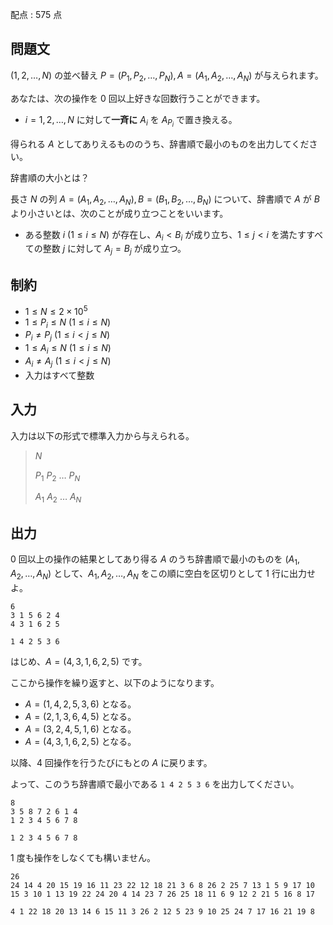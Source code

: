 配点 : $575$ 点

## 問題文

$(1,2,\ldots,N)$ の並べ替え $P=(P _ 1,P _ 2,\ldots,P _ N),A=(A _ 1,A _ 2,\ldots,A _ N)$ が与えられます。

あなたは、次の操作を $0$ 回以上好きな回数行うことができます。

- $i=1,2,\ldots,N$ に対して**一斉に** $A _ i$ を $A _ {P _ i}$ で置き換える。

得られる $A$ としてありえるもののうち、辞書順で最小のものを出力してください。

辞書順の大小とは？

 長さ $N$ の列 $A=(A _ 1,A _ 2,\ldots,A _ N),B=(B _ 1,B _ 2,\ldots,B _ N)$ について、辞書順で $A$ が $B$ より小さいとは、次のことが成り立つことをいいます。

- ある整数 $i\ (1\leq i\leq N)$ が存在し、$A _ i\lt B _ i$ が成り立ち、$1\leq j\lt i$ を満たすすべての整数 $j$ に対して $A _ j=B _ j$ が成り立つ。

## 制約

- $1\leq N\leq2\times10 ^ 5$
- $1\leq P _ i\leq N\ (1\leq i\leq N)$
- $P _ i\neq P _ j\ (1\leq i\lt j\leq N)$
- $1\leq A _ i\leq N\ (1\leq i\leq N)$
- $A _ i\neq A _ j\ (1\leq i\lt j\leq N)$
- 入力はすべて整数

## 入力

入力は以下の形式で標準入力から与えられる。

> $N$
> 
> $P _ 1$ $P _ 2$ $\ldots$ $P _ N$
> 
> $A _ 1$ $A _ 2$ $\ldots$ $A _ N$

## 出力

$0$ 回以上の操作の結果としてあり得る $A$ のうち辞書順で最小のものを $(A _ 1,A _ 2,\ldots,A _ N)$ として、$A _ 1,A _ 2,\ldots,A _ N$ をこの順に空白を区切りとして $1$ 行に出力せよ。

```input1
6
3 1 5 6 2 4
4 3 1 6 2 5
```

```output1
1 4 2 5 3 6
```

はじめ、$A=(4,3,1,6,2,5)$ です。

ここから操作を繰り返すと、以下のようになります。

- $A=(1,4,2,5,3,6)$ となる。
- $A=(2,1,3,6,4,5)$ となる。
- $A=(3,2,4,5,1,6)$ となる。
- $A=(4,3,1,6,2,5)$ となる。

以降、$4$ 回操作を行うたびにもとの $A$ に戻ります。

よって、このうち辞書順で最小である `1 4 2 5 3 6` を出力してください。

```input2
8
3 5 8 7 2 6 1 4
1 2 3 4 5 6 7 8
```

```output2
1 2 3 4 5 6 7 8
```

$1$ 度も操作をしなくても構いません。

```input3
26
24 14 4 20 15 19 16 11 23 22 12 18 21 3 6 8 26 2 25 7 13 1 5 9 17 10
15 3 10 1 13 19 22 24 20 4 14 23 7 26 25 18 11 6 9 12 2 21 5 16 8 17
```

```output3
4 1 22 18 20 13 14 6 15 11 3 26 2 12 5 23 9 10 25 24 7 17 16 21 19 8
```